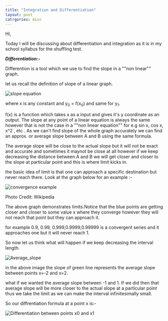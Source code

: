 ```yaml
---
title: "Integration and Differentiation"
layout: post
catrgories: misc
---
```


Hi,

Today I will be discussing about differentiation and integration as it is in my school syllabus for the shuffling test.

<b><i>Differentiation:- </i></b>

Differention is a tool which we use to find the slope in a ""non linear"" graph.

let us recall the definition of slope of a linear graph.



![slope equation](https://latex.codecogs.com/gif.latex?slope=\frac{y_1-y_0}{x_1-x_0} "slope equation: ")

where x is any constant and y<sub>0</sub> = f(x<sub>0</sub>) and same for y<sub>1</sub>.

f(x) is a function which takes x as a input and gives it's y coordinate as an output. The slope at any point of a linear equation is always the same however that is not the case in a ""non linear equation"" for e.g sin x, cos x, x^2 , etc . As we can't find slope of the whole graph accurately we can find an approx. or average slope between A and B using the same formula.

The average slope will be close to the actual slope but it will not be exact and accurate and sometimes it maynot be close at all however if we keep decreasing the distance between A and B we will get closer and closer to the slope at particular point and this is where limit kicks in.

the basic idea of limit is that one can approach a specific destination but never reach there. Look at the graph below for an example :-

![convergence example](https://upload.wikimedia.org/wikipedia/commons/thumb/6/62/Cauchy_sequence_illustration.svg/350px-Cauchy_sequence_illustration.svg.png "convergence example")

Photo Credit: Wikipedia

The above graph demonstrates limits.Notice that the blue points are getting closer and closer to some value x where they converge however they will not reach that point but they can approach it.

for example 0.9, 0.99, 0.999,0.9999,0.99999 is a convergent series and it approaches one but it will never reach 1.

So now let us think what will happen if we keep decreasing the interval length.

![Average_slope](https://share.ehs.uen.org/sites/default/files/images/M1_unit7l3.3_image1.img_assist_custom.png "Average slope")

in the above image the slope of green line represents the average slope between points x=-2 and x=2.

what if we wanted the average slope between -1 and 1. If we did then that average slope will be more closer to the actual slope at a particular point thus we take the limit as we can make the interval infinitesimally small.

So our diffrentiation formula at a point x is:-

![Differentiation between points x<sub>0</sub> and x<sub>1</sub>](https://latex.codecogs.com/gif.latex?\lim_{x_1-x_0&space;\to&space;0&space;}&space;\frac{f(x_1)-f(x_0)}{x_1-x_0} "Differentiation between two points")


